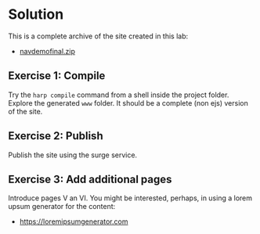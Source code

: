# Solution

This is a complete archive of the site created in this lab:

- [navdemofinal.zip](./archives/navdemo-final.zip)

## Exercise 1: Compile

Try the `harp compile` command from a shell inside the project folder. Explore the generated `www` folder. It should be a complete (non ejs) version of the site.


## Exercise 2: Publish

Publish the site using the surge service.

## Exercise 3: Add additional pages

Introduce pages V an VI. You might be interested, perhaps, in using a lorem upsum generator for the content:

- <https://loremipsumgenerator.com>




